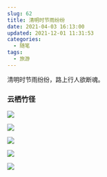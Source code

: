 ```yaml
---
slug: 62
title: 清明时节雨纷纷
date: 2021-04-03 16:13:00
updated: 2021-12-01 11:31:53
categories: 
  - 随笔
tags: 
  - 旅游
---
```





清明时节雨纷纷，路上行人欲断魂。

### 云栖竹径

![](https://cdn.staticaly.com/gh/zoer98/pic-cdn@main/2021/04/04/b2dbd256cb9c3cd65110580c9c02dbfd.png)

![](https://cdn.staticaly.com/gh/zoer98/pic-cdn@main/2021/04/04/a27aeb1b582c6a0cd510a5c3ad28fd41.png)

![](https://cdn.staticaly.com/gh/zoer98/pic-cdn@main/2021/04/03/5753d64ad69892c2b64de4a726f63724.png)

![](https://cdn.staticaly.com/gh/zoer98/pic-cdn@main/2021/04/04/b3839222eaf37e4520e183104b876430.png)

![](https://cdn.staticaly.com/gh/zoer98/pic-cdn@main/2021/04/04/c9d1b928b996ee283177be0fa246543b.png)